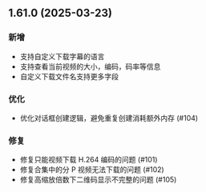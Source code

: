 ## 1.61.0 (2025-03-23)
### 新增
* 支持自定义下载字幕的语言
* 支持查看当前视频的大小，编码，码率等信息
* 自定义下载文件名支持更多字段

### 优化
* 优化对话框创建逻辑，避免重复创建消耗额外内存 (#104)

### 修复
* 修复只能视频下载 H.264 编码的问题 (#101)
* 修复合集中的分 P 视频无法下载的问题 (#102)
* 修复高缩放倍数下二维码显示不完整的问题 (#105)
